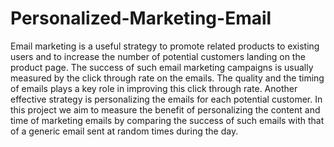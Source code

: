 # Personalized-Marketing-Email
Email marketing is a useful strategy to promote related products to existing users and to increase the number of potential customers landing on the product page. The success of such email marketing campaigns is usually measured by the click through rate on the emails. The quality and the timing of emails plays a key role in improving this click through rate. Another effective strategy is personalizing the emails for each potential customer. In this project we aim to measure the benefit of personalizing the content and time of marketing emails by comparing the success of such emails with that of a generic email sent at random times during the day.
